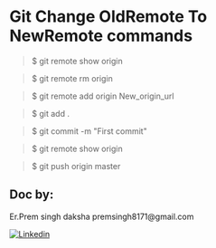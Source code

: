 # Git Change OldRemote To NewRemote commands

>$ git remote show origin

>$ git remote rm origin

>$ git remote add origin New_origin_url

>$ git add .

>$ git commit -m "First commit"

>$ git remote show origin

>$ git push origin master





<h2>Doc by:</h2>
<p>Er.Prem singh daksha  premsingh8171@gmail.com</p>
<p><a href="https://www.linkedin.com/in/prem-singh-daksha-82az/"> <img src="https://github.com/anitaa1990/DeviceInfo-Sample/blob/master/media/linkedin-icon.png" alt="Linkedin" style="max-width:100%;"> </a></p>
